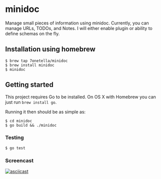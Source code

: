 # minidoc

Manage small pieces of information using minidoc. Currently, you can manage URLs, TODOs, and Notes. I will either enable plugin or ability to 
define schemas on the fly. 

## Installation using homebrew
```console
$ brew tap 7onetella/minidoc
$ brew install minidoc
$ minidoc
```

## Getting started

This project requires Go to be installed. On OS X with Homebrew you can just run `brew install go`.

Running it then should be as simple as:

```console
$ cd minidoc
$ go build && ./minidoc
```

### Testing

```console
$ go test 
```

### Screencast
[![asciicast](https://asciinema.org/a/MoSChtTE6KuLhzg4w0TJl8Puv.svg)](https://asciinema.org/a/MoSChtTE6KuLhzg4w0TJl8Puv)